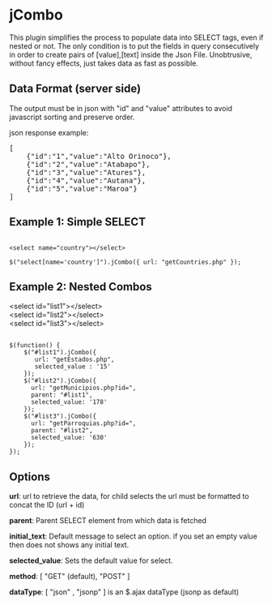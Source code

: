 jCombo
======


This plugin simplifies the process to populate data into SELECT tags, even if nested or not. The only condition is to put the fields in query consecutively in order to create pairs of [value],[text] inside the Json File. Unobtrusive, without fancy effects, just takes data as fast as possible.

Data Format (server side)
-------------------------

The output must be in json with "id" and "value" attributes to avoid javascript sorting and preserve order.

json response example:
<pre>
[
    {"id":"1","value":"Alto Orinoco"},
    {"id":"2","value":"Atabapo"},
    {"id":"3","value":"Atures"},
    {"id":"4","value":"Autana"},
    {"id":"5","value":"Maroa"}
]
</pre>


Example 1: Simple SELECT
------------------------

<code>
&lt;select name="country"&gt;&lt;/select&gt;
</code>

<code>
$("select[name='country']").jCombo({ url: "getCountries.php" });
</code>


Example 2: Nested Combos
------------------------

<html>
  &lt;select id="list1"&gt;&lt;/select&gt;<br>
  &lt;select id="list2"&gt;&lt;/select&gt;<br>
  &lt;select id="list3"&gt;&lt;/select&gt;<br>
</html>

<pre><code>
$(function() { 
    $("#list1").jCombo({
       url: "getEstados.php",
       selected_value : '15'
    });
    $("#list2").jCombo({
      url: "getMunicipios.php?id=",
      parent: "#list1",
      selected_value: '178'
    });
    $("#list3").jCombo({
      url: "getParroquias.php?id=",
      parent: "#list2",
      selected_value: '630'
    });
});
</code></pre>

Options
-------

<b>url</b>: url to retrieve the data, for child selects the url must be formatted to concat the ID (url + id)

<b>parent</b>: Parent SELECT element from which data is fetched

<b>initial_text</b>: Default message to select an option. if you set an empty value then does not shows any initial text.

<b>selected_value</b>: Sets the default value for select.

<b>method</b>: [ "GET" (default), "POST" ]

<b>dataType</b>: [ "json" , "jsonp" ] is an $.ajax dataType (jsonp as default) 

